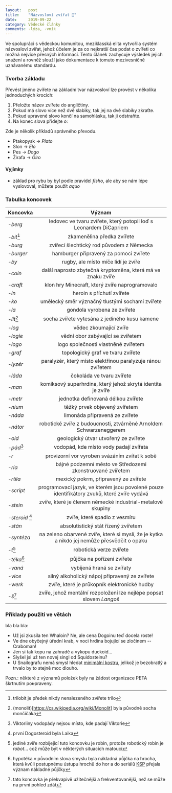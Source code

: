 ```yaml
---
layout:   post
title:    "Názvosloví zvířat 🐶"
date:     2019-09-22
category: Vědecké články
comments: -lýza, -vník
---
```

 
Ve spolupráci s vědeckou komunitou, meziklasská elita vytvořila systém názvosloví zvířat, jehož účelem je za co nejkratší čas podat o zvířeti co možná nejvíce přesných informací. Tento článek zachycuje výsledek jejich snažení a rovněž slouží jako dokumentace k tomuto mezivesničně uznávanému standardu.

### Tvorba základu
Převést jméno zvířete na základní tvar názvosloví lze provést v několika jednoduchých krocích:

1. Přeložte název zvířete do angličtiny.
2. Pokud má slovo více než dvě slabiky, tak jej na dvě slabiky zkraťte.
3. Pokud upravené slovo končí na samohlásku, tak ji odstraňte.
4. Na konec slova přidejte _o_:

Zde je několik příkladů správného převodu.

- Ptakopysk → _Plato_
- Slon → _Elo_
- Pes → _Dogo_
- Žirafa → _Giro_

#### Vyjímky
- základ pro rybu by byl podle pravidel _fisho_, ale aby se nám lépe vyslovoval, můžete použít _aquo_

### Tabulka koncovek

| Koncovka              | Význam                                                                                      |
| ---                   | :-:                                                                                         |
| _-berg_               | ledovec ve tvaru zvířete, který potopil loď s Leonardem DiCapriem                           |
| _-bit_[^bit]          | zkamenělina předka zvířete                                                                  |
| _-burg_               | zvířecí šlechtický rod původem z Německa                                                    |
| _-burger_             | hamburger připravený za pomoci zvířete                                                      |
| _-by_                 | rugby, ale místo míče lidí je zvíře                                                         |
| _-coin_               | další naprosto zbytečná kryptoměna, která má ve znaku zvíře                                 |
| _-craft_              | klon hry Minecraft, který zvíře naprogramovalo                                              |
| _-in_                 | heroin s příchutí zvířete                                                                   |
| _-ko_                 | umělecký směr význačný tlustými sochami zvířete                                             |
| _-la_                 | gondola vyrobena ze zvířete                                                                 |
| _-lit_[^lit]          | socha zvířete vytesána z jediného kusu kamene                                               |
| _-log_                | vědec zkoumající zvíře                                                                      |
| _-logie_              | vědní obor zabývající se zvířetem                                                           |
| _-logo_               | logo společnosti vlastněné zvířetem                                                         |
| _-graf_               | topologický graf ve tvaru zvířete                                                           |
| _-lyzér_              | paralyzér, který místo elektřinou paralyzuje ránou zvířetem                                 |
| _-láda_               | čokoláda ve tvaru zvířete                                                                   |
| _-man_                | komiksový superhrdina, který jehož skrytá identita je zvíře                                 |
| _-metr_               | jednotka definovaná délkou zvířete                                                          |
| _-nium_               | těžký prvek objevený zvířetem                                                               |
| _-náda_               | limonáda připravená ze zvířete                                                              |
| _-nátor_              | robotické zvíře z budoucnosti, ztvárněné Arnoldem Schwarzeneggerem                          |
| _-oid_                | geologický útvar utvořený ze zvířete                                                        |
| _-pád_[^pad]          | vodopád, kde místo vody padají zvířata                                                      |
| _-r_                  | provizorní vor vyroben svázáním zvířat k sobě                                               |
| _-ria_                | bájné podzemní město ve Středozemi zkonstruované zvířetem                                   |
| _-rtila_              | mexický pokrm, připravený ze zvířete                                                        |
| _-script_             | programovací jazyk, ve kterém jsou povolené pouze identifikátory zvuků, které zvíře vydává  |
| _-stein_              | zvíře, které je členem německé industrial-metalové skupiny                                  |
| _-steroid_ [^steroid] | zvíře, které spadlo z vesmíru                                                               |
| _-stán_               | absolutistický stát řízený zvířetem                                                         |
| _-syntéza_            | na zeleno obarvené zvíře, které si myslí, že je kytka a nikdo jej nemůže přesvědčit o opaku |
| _-t_[^t]              | robotická verze zvířete                                                                     |
| _-téka_[^teka]        | půjčka na pořízení zvířete                                                                  |
| _-vaná_               | vybíjená hraná se zvířaty                                                                   |
| _-vice_               | silný alkoholický nápoj připravený ze zvířete                                               |
| _-werk_               | zvíře, které je průkopník elektronické hudby                                                |
| _-š_[^s]              | zvíře, jehož mentální rozpoložení lze nejlépe popsat slovem *Langoš*                        |

### Příklady použití ve větách
bla bla bla:
- Už jsi zkusila ten Whaloin? Ne, ale cena Dogoinu teď docela roste!
- Ve dne obyčejný úřední krab, v noci hrdina bojující se zločinem -- Craboman!
- Jen si tak kopu na zahradě a vykopu duckoid...
- Slyšel jsi už ten novej singl od Squidosteinu?
- U Snailografu nemá smysl hledat [minimální kostru](https://en.wikipedia.org/wiki/Minimum_spanning_tree), jelikož je bezobratlý a trvalo by to stejně moc dlouho.

Pozn.: některé z významů položek byly na žádost organizace PETA škrtnutím po<del>u</del>praveny.

[^bit]: trilobit je předek nikdy nenalezeného zvířete trilo
[^lit]: (monolit)[https://cs.wikipedia.org/wiki/Monolit] byla původně socha mončičáka
[^pad]: Viktoriiny vodopády nejsou místo, kde padají Viktorie
[^steroid]: první Dogosteroid byla Laika
[^s]: tato koncovka je překvapivě užitečnější a frekventovanější, než se může na první pohled zdát
[^t]: jediné zvíře rozbíjející tuto koncovku je robin, protože robotický robin je _robot_... což může být v některých situacích matoucí
[^teka]: hypotéka v původním slova smyslu byla nákladná půjčka na hrocha, která kvůli postupnému ústupu hrochů do hor a do seriálů [KSP](https://ksp.mff.cuni.cz/) přejala význam nákladné půjčky
